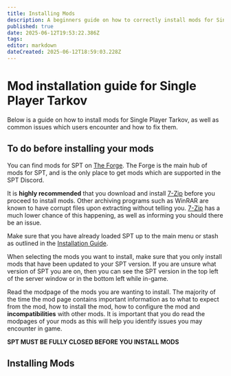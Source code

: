 ```yaml
---
title: Installing Mods
description: A beginners guide on how to correctly install mods for Single Player Tarkov.
published: true
date: 2025-06-12T19:53:22.386Z
tags: 
editor: markdown
dateCreated: 2025-06-12T18:59:03.228Z
---
```


# Mod installation guide for Single Player Tarkov
Below is a guide on how to install mods for Single Player Tarkov, as well as common issues which users encounter and how to fix them.

## To do before installing your mods
You can find mods for SPT on [The Forge](https://forge.sp-tarkov.com/). The Forge is the main hub of mods for SPT, and is the only place to get mods which are supported in the SPT Discord.

It is **highly recommended** that you download and install [7-Zip](https://www.7-zip.org/) before you proceed to install mods. Other archiving programs such as WinRAR are known to have corrupt files upon extracting without telling you. [7-Zip](https://www.7-zip.org/) has a much lower chance of this happening, as well as informing you should there be an issue.

Make sure that you have already loaded SPT up to the main menu or stash as outlined in the [Installation Guide](/Installation_Guide).

When selecting the mods you want to install, make sure that you only install mods that have been updated to your SPT version. If you are unsure what version of SPT you are on, then you can see the SPT version in the top left of the server window or in the bottom left while in-game.

Read the modpage of the mods you are wanting to install. The majority of the time the mod page contains important information as to what to expect from the mod, how to install the mod, how to configure the mod and **incompatibilities** with other mods. It is important that you do read the modpages of your mods as this will help you identify issues you may encounter in game.

**SPT MUST BE FULLY CLOSED BEFORE YOU INSTALL MODS**


## Installing Mods
